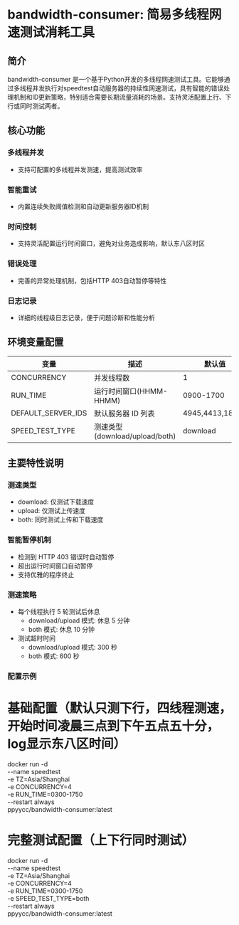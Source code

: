 # bandwidth-consumer: 简易多线程网速测试消耗工具

## 简介
bandwidth-consumer 是一个基于Python开发的多线程网速测试工具。它能够通过多线程并发执行对speedtest自动服务器的持续性网速测试，具有智能的错误处理机制和ID更新策略，特别适合需要长期流量消耗的场景。支持灵活配置上行、下行或同时测试两者。

## 核心功能
### 多线程并发
- 支持可配置的多线程并发测速，提高测试效率
### 智能重试
- 内置连续失败阈值检测和自动更新服务器ID机制
### 时间控制
- 支持灵活配置运行时间窗口，避免对业务造成影响，默认东八区时区
### 错误处理
- 完善的异常处理机制，包括HTTP 403自动暂停等特性
### 日志记录
- 详细的线程级日志记录，便于问题诊断和性能分析

## 环境变量配置
| 变量 | 描述 | 默认值 |
| --- | --- | --- |
| CONCURRENCY | 并发线程数 | 1 |
| RUN_TIME | 运行时间窗口(HHMM-HHMM) | 0900-1700 |
| DEFAULT_SERVER_IDS | 默认服务器 ID 列表 | 4945,4413,18458 |
| SPEED_TEST_TYPE | 测速类型(download/upload/both) | download |

## 主要特性说明

### 测速类型
- download: 仅测试下载速度
- upload: 仅测试上传速度
- both: 同时测试上传和下载速度

### 智能暂停机制
- 检测到 HTTP 403 错误时自动暂停
- 超出运行时间窗口自动暂停
- 支持优雅的程序终止

### 测速策略
- 每个线程执行 5 轮测试后休息
  - download/upload 模式: 休息 5 分钟
  - both 模式: 休息 10 分钟
- 测试超时时间
  - download/upload 模式: 300 秒
  - both 模式: 600 秒

### 配置示例

# 基础配置（默认只测下行，四线程测速，开始时间凌晨三点到下午五点五十分，log显示东八区时间）
docker run -d \
  --name speedtest \
  -e TZ=Asia/Shanghai \
  -e CONCURRENCY=4 \
  -e RUN_TIME=0300-1750 \
  --restart always \
  ppyycc/bandwidth-consumer:latest

# 完整测试配置（上下行同时测试）
docker run -d \
  --name speedtest \
  -e TZ=Asia/Shanghai \
  -e CONCURRENCY=4 \
  -e RUN_TIME=0300-1750 \
  -e SPEED_TEST_TYPE=both \
  --restart always \
  ppyycc/bandwidth-consumer:latest

